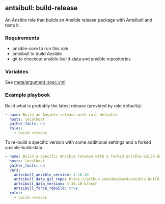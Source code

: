 ## antsibull: build-release

An Ansible role that builds an Ansible release package with Antsibull and tests it.

### Requirements

- ansible-core to run this role
- antsibull to build Ansible
- git to checkout ansible-build-data and ansible repositories

### Variables

See [meta/argument_spec.yml](https://github.com/ansible-community/antsibull/blob/main/roles/build-release/meta/argument_spec.yml)

### Example playbook

Build what is probably the latest release (provided by role defaults):

```yaml
- name: Build an Ansible release with role defaults
  hosts: localhost
  gather_facts: no
  roles:
    - build-release
```

To re-build a specific version with some additional settings and a forked ansible-build-data:
```yaml
- name: Build a specific Ansible release with a forked ansible-build-data
  hosts: localhost
  gather_facts: no
  vars:
    antsibull_ansible_version: 4.10.10
    antsibull_data_git_repo: https://github.com/dmsimard/ansible-build-data
    antsibull_data_version: 4.10.10-branch
    antsibull_force_rebuild: true
  roles:
    - build-release
```
